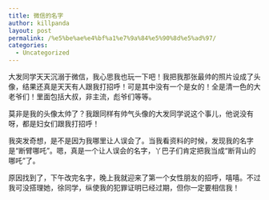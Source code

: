 ```yaml
---
title: 微信的名字
author: killpanda
layout: post
permalink: /%e5%be%ae%e4%bf%a1%e7%9a%84%e5%90%8d%e5%ad%97/
categories:
  - Uncategorized
---
```

大发同学天天沉溺于微信，我心思我也玩一下吧！我把我那张最帅的照片设成了头像，结果还真是天天有人跟我打招呼！可是其中没有一个是女的！全是清一色的大老爷们！里面包括大叔，非主流，彪爷们等等。

莫非是我的头像太帅了？我跟同样有帅气头像的大发同学说这个事儿，他说没有呀，都是妇女们跟我打招呼！

我突发奇想，是不是因为我哪里让人误会了。当我看资料的时候，发现我的名字是“断臂哪吒”。嗯，真是一个让人误会的名字，丫巴子们肯定把我当成“断背山的哪吒”了。

原因找到了，下午改完名字，晚上我就迎来了第一个女性朋友的招呼，嘻嘻。不过我可没搭理她，徐同学，纵使我的犯罪证明已经过期，但你一定要相信我！